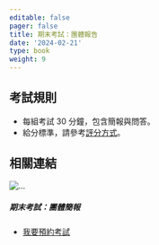 ```yaml
---
editable: false
pager: false
title: 期末考試：團體報告
date: '2024-02-21'
type: book
weight: 9
---
```


<!--more-->

## 考試規則
- 每組考試 30 分鐘，包含簡報與問答。
- 給分標準，請參考[評分方式](https://meclass.la/course/232_ch-oral-presentation/#5-%E8%A9%95%E5%88%86%E6%96%B9%E5%BC%8F)。

## 相關連結

<div class="card mb-3 p-0">
  <div class="row g-0 p-0">
    <div class="col-md-5 col-sm-4 p-0">
      <img src="https://images.unsplash.com/photo-1573496799822-b0557c9e2f41" class="img-fluid mh-100 p-0 object-fit-cover m-0 d-sm-block d-none" alt="...">
    </div>
    <div class="col-md-7 col-sm-8 py-0">
      <div class="card-body">
        <h5 class="card-title my-2 p-0">期末考試：團體簡報</h5>
        <!-- <p class="card-text p-0">預約考試時間</p> -->
        <ul class="cta-group justify-content-start my-0 py-0">
          <li>
            <a href="https://calendar.app.google/8MVkrDNs2ju1Mrc89" target="_blank" class="btn btn-primary btn-lg">我要預約考試<i class="fa-solid fa-up-right-from-square mx-1"></i></a>
          </li>
          <!--
          <li>
            <a href="/slides/ch-2/lesson-11/?print-pdf" target="_blank"class="link-primary">列印 PDF<i class="fas fa-print mx-1"></i></a>
          </li> 
          -->
        </ul>
      </div>
    </div>
  </div>
</div>

